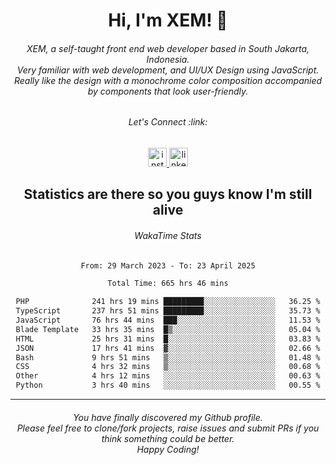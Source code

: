 <h1 align="center">Hi, I'm XEM! <span class="wave">👋</span></h1>

<h6 align="center">XEM, a self-taught front end web developer based in South Jakarta, Indonesia.<br>Very familiar with web development, and UI/UX Design using JavaScript.<br>Really like the design with a monochrome color composition accompanied by components that look user-friendly.</h6>

<div align="center">
  <h6>
    <i>Let's Connect :link:</i>
  </h6>
  <a href="https://instagram.com/ensayiti" target="_blank">
    <img src="https://img.shields.io/static/v1?message=Instagram&logo=instagram&label=&color=E4405F&logoColor=white&labelColor=&style=for-the-badge" height="30" alt="instagram logo"  />
  </a>
  <a href="https://www.linkedin.com/in/samuel-andika-94616625b/" target="_blank">
    <img src="https://img.shields.io/static/v1?message=LinkedIn&logo=linkedin&label=&color=0077B5&logoColor=white&labelColor=&style=for-the-badge" height="30" alt="linkedin logo"  />
  </a>
</div>

<h2 align="center">Statistics are there so you guys know I'm still alive</h1>

<div align="center">
  
  <h6>WakaTime Stats</h6>
  <!--START_SECTION:waka-->

```txt
From: 29 March 2023 - To: 23 April 2025

Total Time: 665 hrs 46 mins

PHP              241 hrs 19 mins █████████░░░░░░░░░░░░░░░░   36.25 %
TypeScript       237 hrs 51 mins █████████░░░░░░░░░░░░░░░░   35.73 %
JavaScript       76 hrs 44 mins  ███░░░░░░░░░░░░░░░░░░░░░░   11.53 %
Blade Template   33 hrs 35 mins  █▒░░░░░░░░░░░░░░░░░░░░░░░   05.04 %
HTML             25 hrs 31 mins  █░░░░░░░░░░░░░░░░░░░░░░░░   03.83 %
JSON             17 hrs 41 mins  ▓░░░░░░░░░░░░░░░░░░░░░░░░   02.66 %
Bash             9 hrs 51 mins   ▒░░░░░░░░░░░░░░░░░░░░░░░░   01.48 %
CSS              4 hrs 32 mins   ▒░░░░░░░░░░░░░░░░░░░░░░░░   00.68 %
Other            4 hrs 12 mins   ░░░░░░░░░░░░░░░░░░░░░░░░░   00.63 %
Python           3 hrs 40 mins   ░░░░░░░░░░░░░░░░░░░░░░░░░   00.55 %
```

<!--END_SECTION:waka-->
</div>

---

<h6 align="center">
  You have finally discovered my Github profile.
  <br>
  Please feel free to clone/fork projects, raise issues and submit PRs if you think something could be better.
  <br>
  <i>Happy Coding!</i>
</h6>
